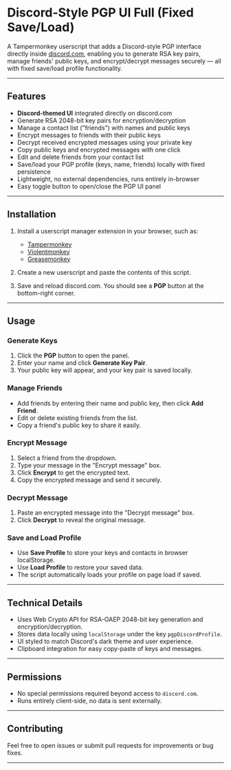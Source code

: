 # Discord-Style PGP UI Full (Fixed Save/Load)

A Tampermonkey userscript that adds a Discord-style PGP interface directly inside [discord.com](https://discord.com), enabling you to generate RSA key pairs, manage friends' public keys, and encrypt/decrypt messages securely — all with fixed save/load profile functionality.

---

## Features

- **Discord-themed UI** integrated directly on discord.com
- Generate RSA 2048-bit key pairs for encryption/decryption
- Manage a contact list ("friends") with names and public keys
- Encrypt messages to friends with their public keys
- Decrypt received encrypted messages using your private key
- Copy public keys and encrypted messages with one click
- Edit and delete friends from your contact list
- Save/load your PGP profile (keys, name, friends) locally with fixed persistence
- Lightweight, no external dependencies, runs entirely in-browser
- Easy toggle button to open/close the PGP UI panel

---

## Installation

1. Install a userscript manager extension in your browser, such as:
   - [Tampermonkey](https://www.tampermonkey.net/)
   - [Violentmonkey](https://violentmonkey.github.io/)
   - [Greasemonkey](https://www.greasespot.net/)

2. Create a new userscript and paste the contents of this script.

3. Save and reload discord.com. You should see a **PGP** button at the bottom-right corner.

---

## Usage

### Generate Keys

1. Click the **PGP** button to open the panel.
2. Enter your name and click **Generate Key Pair**.
3. Your public key will appear, and your key pair is saved locally.

### Manage Friends

- Add friends by entering their name and public key, then click **Add Friend**.
- Edit or delete existing friends from the list.
- Copy a friend's public key to share it easily.

### Encrypt Message

1. Select a friend from the dropdown.
2. Type your message in the "Encrypt message" box.
3. Click **Encrypt** to get the encrypted text.
4. Copy the encrypted message and send it securely.

### Decrypt Message

1. Paste an encrypted message into the "Decrypt message" box.
2. Click **Decrypt** to reveal the original message.

### Save and Load Profile

- Use **Save Profile** to store your keys and contacts in browser localStorage.
- Use **Load Profile** to restore your saved data.
- The script automatically loads your profile on page load if saved.

---

## Technical Details

- Uses Web Crypto API for RSA-OAEP 2048-bit key generation and encryption/decryption.
- Stores data locally using `localStorage` under the key `pgpDiscordProfile`.
- UI styled to match Discord's dark theme and user experience.
- Clipboard integration for easy copy-paste of keys and messages.

---

## Permissions

- No special permissions required beyond access to `discord.com`.
- Runs entirely client-side, no data is sent externally.

---

## Contributing

Feel free to open issues or submit pull requests for improvements or bug fixes.

---
